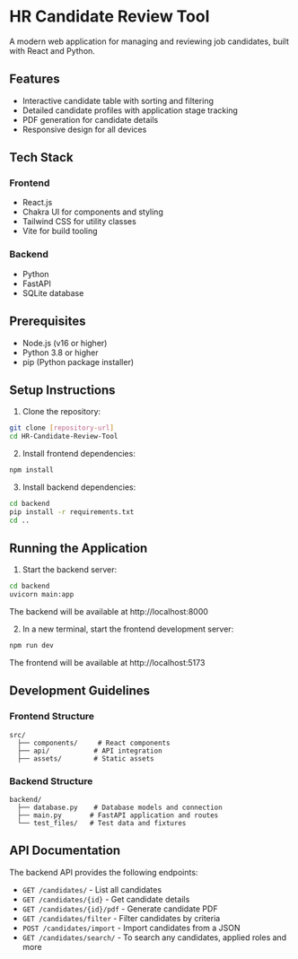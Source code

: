 # HR Candidate Review Tool

A modern web application for managing and reviewing job candidates, built with React and Python.

## Features

- Interactive candidate table with sorting and filtering
- Detailed candidate profiles with application stage tracking
- PDF generation for candidate details
- Responsive design for all devices

## Tech Stack

### Frontend
- React.js
- Chakra UI for components and styling
- Tailwind CSS for utility classes
- Vite for build tooling

### Backend
- Python
- FastAPI
- SQLite database

## Prerequisites

- Node.js (v16 or higher)
- Python 3.8 or higher
- pip (Python package installer)

## Setup Instructions

1. Clone the repository:
```bash
git clone [repository-url]
cd HR-Candidate-Review-Tool
```

2. Install frontend dependencies:
```bash
npm install
```

3. Install backend dependencies:
```bash
cd backend
pip install -r requirements.txt
cd ..
```

## Running the Application

1. Start the backend server:
```bash
cd backend
uvicorn main:app
```
The backend will be available at http://localhost:8000

2. In a new terminal, start the frontend development server:
```bash
npm run dev
```
The frontend will be available at http://localhost:5173

## Development Guidelines

### Frontend Structure

```
src/
  ├── components/     # React components
  ├── api/           # API integration
  ├── assets/        # Static assets
```

### Backend Structure

```
backend/
  ├── database.py    # Database models and connection
  ├── main.py       # FastAPI application and routes
  └── test_files/   # Test data and fixtures
```

## API Documentation

The backend API provides the following endpoints:

- `GET /candidates/` - List all candidates
- `GET /candidates/{id}` - Get candidate details
- `GET /candidates/{id}/pdf` - Generate candidate PDF
- `GET /candidates/filter` - Filter candidates by criteria
- `POST /candidates/import` - Import candidates from a JSON
- `GET /candidates/search/` - To search any candidates, applied roles and more
